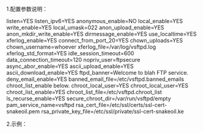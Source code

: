 1.配置参数说明：

listen=YES
listen_ipv6=YES
anonymous_enable=NO
local_enable=YES
write_enable=YES
local_umask=022
anon_upload_enable=YES
anon_mkdir_write_enable=YES
dirmessage_enable=YES
use_localtime=YES
xferlog_enable=YES
connect_from_port_20=YES
chown_uploads=YES
chown_username=whoever
xferlog_file=/var/log/vsftpd.log
xferlog_std_format=YES
idle_session_timeout=600
data_connection_timeout=120
nopriv_user=ftpsecure
async_abor_enable=YES
ascii_upload_enable=YES
ascii_download_enable=YES
ftpd_banner=Welcome to blah FTP service.
deny_email_enable=YES
banned_email_file=/etc/vsftpd.banned_emails
chroot_list_enable below.
chroot_local_user=YES
chroot_local_user=YES
chroot_list_enable=YES
chroot_list_file=/etc/vsftpd.chroot_list
ls_recurse_enable=YES
secure_chroot_dir=/var/run/vsftpd/empty
pam_service_name=vsftpd
rsa_cert_file=/etc/ssl/certs/ssl-cert-snakeoil.pem
rsa_private_key_file=/etc/ssl/private/ssl-cert-snakeoil.ke


2.示例：